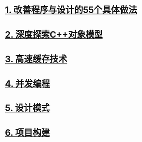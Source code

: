 

# [1. 改善程序与设计的55个具体做法](docs/EffectiveC++.md)



# [2. 深度探索C++对象模型](docs/InsideTheC++ObjectModel.md)



#  [3. 高速缓存技术](docs/Cache.md)  



# [4. 并发编程](docs/C++ConCurrency.md)



# [5. 设计模式](docs/DesignPatterns.md)



# [6. 项目构建](docs/MakeBuild.md)

